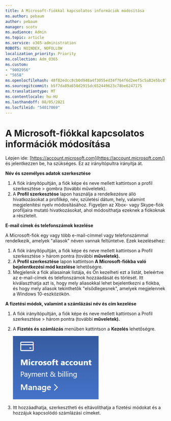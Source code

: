 ```yaml
---
title: A Microsoft-fiókkal kapcsolatos információk módosítása
ms.author: pebaum
author: pebaum
manager: scotv
ms.audience: Admin
ms.topic: article
ms.service: o365-administration
ROBOTS: NOINDEX, NOFOLLOW
localization_priority: Priority
ms.collection: Adm_O365
ms.custom:
- "9002956"
- "5658"
ms.openlocfilehash: 48f82edcc8cb0d948a4f3055ed34f764f6d2eef5c5a82e5bc87d50993825704d
ms.sourcegitcommit: b5f7da89a650d2915dc652449623c78be6247175
ms.translationtype: MT
ms.contentlocale: hu-HU
ms.lasthandoff: 08/05/2021
ms.locfileid: "54017869"
---
```

# <a name="change-my-microsoft-account-information"></a>A Microsoft-fiókkal kapcsolatos információk módosítása

Lépjen ide: [https://account.microsoft.com](https://account.microsoft.com/) és jelentkezzen be, ha szükséges. Ez az irányítópultra irányítja át.  

**Név és személyes adatok szerkesztése**

1. A fiók irányítópultján, a fiók képe és neve mellett kattintson a profil szerkesztése > gombra (további műveletek).
2. A **Profil szerkesztése** lapon használja a rendelkezésre álló hivatkozásokat a profilkép, név, születési dátum, hely, valamint megjelenítési nyelv módosításához. Figyeljen az Xbox- vagy Skype-fiók profiljaira mutató hivatkozásokat, ahol módosíthatja ezeknek a fiókoknak a részleteit.

**E-mail címek és telefonszámok kezelése**

A Microsoft-fiók egy vagy több e-mail-címmel vagy telefonszámmal rendelkezik, amelyek "aliasok" néven vannak feltüntetve. Ezek kezeléséhez:

1. A fiók irányítópultján, a fiók képe és neve mellett kattintson a Profil szerkesztése > három pontra (további **műveletek).**
2. A **Profil szerkesztése** lapon kattintson **A Microsoft-fiókba való bejelentkezési mód kezelése** lehetőségre. 
3. Megjelenik a fiók aliasainak listája, és Ön kezelheti ezt a listát, beleértve az e-mail-címek és telefonszámok hozzáadását és törlését. Itt kiválaszthatja azt is, hogy mely aliasokkal lehet bejelentkezni a fiókba, és hogy mely aliasok tekinthetők "elsődlegesnek", amelyek megjelennek a Windows 10-eszközökön.

**A fizetési módok, valamint a számlázási név és cím kezelése** 

1. A fiók irányítópultján, a fiók képe és neve mellett kattintson a Profil szerkesztése > három pontra (további **műveletek).**
2. A **Fizetés és számlázás** menüben kattintson a **Kezelés** lehetőségre.

    ![Kifizetések kezelése és számlázás](media/manage-account.png)

3. Itt hozzáadhatja, szerkesztheti és eltávolíthatja a fizetési módokat és a hozzájuk kapcsolódó számlázási címeket. 
